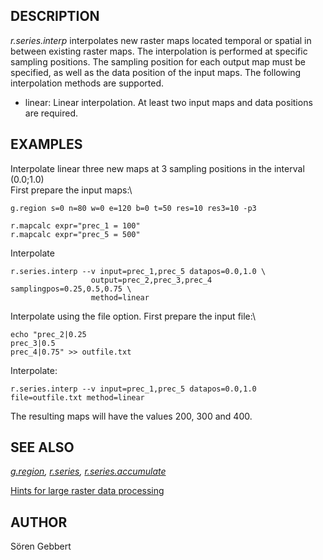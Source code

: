 ## DESCRIPTION

*r.series.interp* interpolates new raster maps located temporal or
spatial in between existing raster maps. The interpolation is performed
at specific sampling positions. The sampling position for each output
map must be specified, as well as the data position of the input maps.
The following interpolation methods are supported.

-   linear: Linear interpolation. At least two input maps and data
    positions are required.

## EXAMPLES

Interpolate linear three new maps at 3 sampling positions in the
interval (0.0;1.0)\
First prepare the input maps:\

```
g.region s=0 n=80 w=0 e=120 b=0 t=50 res=10 res3=10 -p3

r.mapcalc expr="prec_1 = 100"
r.mapcalc expr="prec_5 = 500"
```

Interpolate

```
r.series.interp --v input=prec_1,prec_5 datapos=0.0,1.0 \
                  output=prec_2,prec_3,prec_4 samplingpos=0.25,0.5,0.75 \
                  method=linear
```

Interpolate using the file option. First prepare the input file:\

```
echo "prec_2|0.25
prec_3|0.5
prec_4|0.75" >> outfile.txt
```

Interpolate:

```
r.series.interp --v input=prec_1,prec_5 datapos=0.0,1.0 file=outfile.txt method=linear
```

The resulting maps will have the values 200, 300 and 400.

## SEE ALSO

*[g.region](g.region.html), [r.series](r.series.html),
[r.series.accumulate](r.series.accumulate.html)*

[Hints for large raster data
processing](https://grasswiki.osgeo.org/wiki/Large_raster_data_processing)

## AUTHOR

Sören Gebbert
